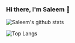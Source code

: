 ### Hi there, I'm Saleem 👋
![Saleem's github stats](https://github-readme-stats.vercel.app/api?username=zahmadsaleem&count_private=true&show_icons=true)

![Top Langs](https://github-readme-stats.vercel.app/api/top-langs/?username=zahmadsaleem&layout=compact)
<!--
**zahmadsaleem/zahmadsaleem** is a ✨ _special_ ✨ repository because its `README.md` (this file) appears on your GitHub profile.

Here are some ideas to get you started:

- 🔭 I’m currently working on ...
- 🌱 I’m currently learning ...
- 👯 I’m looking to collaborate on ...
- 🤔 I’m looking for help with ...
- 💬 Ask me about ...
- 📫 How to reach me: ...
- 😄 Pronouns: ...
- ⚡ Fun fact: ...
-->
